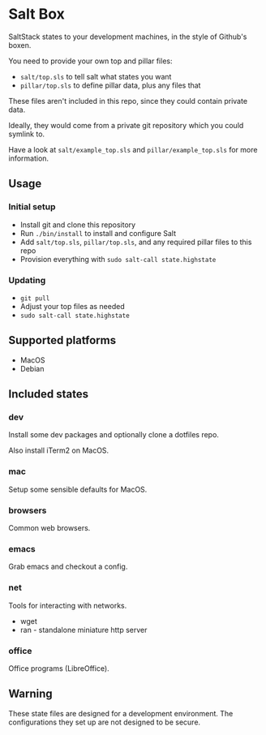 # Salt Box

SaltStack states to your development machines, in the style of Github's boxen.

You need to provide your own top and pillar files:

* `salt/top.sls` to tell salt what states you want
* `pillar/top.sls` to define pillar data, plus any files that

These files aren't included in this repo, since they could contain private data.

Ideally, they would come from a private git repository which you could
symlink to.

Have a look at `salt/example_top.sls` and `pillar/example_top.sls` for
more information.

## Usage

### Initial setup

* Install git and clone this repository
* Run `./bin/install` to install and configure Salt
* Add `salt/top.sls`, `pillar/top.sls`, and any required pillar files to this repo
* Provision everything with `sudo salt-call state.highstate`

### Updating

* `git pull`
* Adjust your top files as needed
* `sudo salt-call state.highstate`

## Supported platforms

* MacOS
* Debian

## Included states

### dev

Install some dev packages and optionally clone a dotfiles repo.

Also install iTerm2 on MacOS.

### mac

Setup some sensible defaults for MacOS.

### browsers

Common web browsers.

### emacs

Grab emacs and checkout a config.

### net

Tools for interacting with networks.

* wget
* ran - standalone miniature http server

### office

Office programs (LibreOffice).

## Warning

These state files are designed for a development environment. The
configurations they set up are not designed to be secure.
